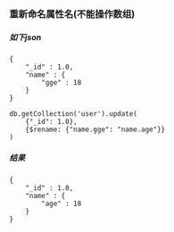 ### 重新命名属性名(不能操作数组)
##### 如下json
```
{
    "_id" : 1.0,
    "name" : {
        "gge" : 18
    }
}
```

```
db.getCollection('user').update(
    {"_id": 1.0},
    {$rename: {"name.gge": "name.age"}}
)
```
##### 结果
```
{
    "_id" : 1.0,
    "name" : {
        "age" : 18
    }
}
```